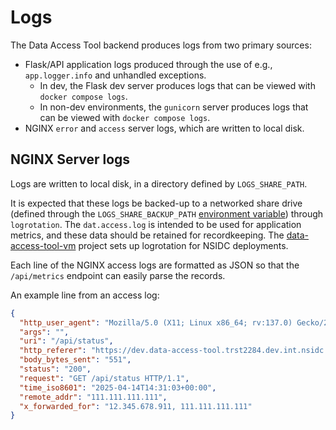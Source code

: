 # Logs

The Data Access Tool backend produces logs from two primary sources:

- Flask/API application logs produced through the use of e.g., `app.logger.info`
  and unhandled exceptions.
  - In dev, the Flask dev server produces logs that can be viewed with
    `docker compose logs`.
  - In non-dev environments, the `gunicorn` server produces logs that can be
    viewed with `docker compose logs`.
- NGINX `error` and `access` server logs, which are written to local disk.

## NGINX Server logs

Logs are written to local disk, in a directory defined by `LOGS_SHARE_PATH`.

It is expected that these logs be backed-up to a networked share drive (defined
through the `LOGS_SHARE_BACKUP_PATH` [environment variable](envvars.md)) through
`logrotation`. The `dat.access.log` is intended to be used for application
metrics, and these data should be retained for recordkeeping. The
[data-access-tool-vm](https://github.com/nsidc/data-access-tool-vm) project sets
up logrotation for NSIDC deployments.

Each line of the NGINX access logs are formatted as JSON so that the
`/api/metrics` endpoint can easily parse the records.

An example line from an access log:

```json
{
  "http_user_agent": "Mozilla/5.0 (X11; Linux x86_64; rv:137.0) Gecko/20100101 Firefox/137.0",
  "args": "",
  "uri": "/api/status",
  "http_referer": "https://dev.data-access-tool.trst2284.dev.int.nsidc.org/",
  "body_bytes_sent": "551",
  "status": "200",
  "request": "GET /api/status HTTP/1.1",
  "time_iso8601": "2025-04-14T14:31:03+00:00",
  "remote_addr": "111.111.111.111",
  "x_forwarded_for": "12.345.678.911, 111.111.111.111"
}
```
